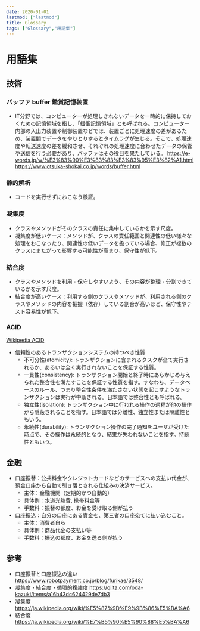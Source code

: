 ```yaml
---
date: 2020-01-01
lastmod: ["lastmod"]
title: Glossary
tags: ["Glossary","用語集"]
---
```


# 用語集

## 技術

### バッファ buffer 鑑賞記憶装置
* IT分野では、コンピューターが処理しきれないデータを一時的に保持しておくための記憶領域を指し、「緩衝記憶領域」とも呼ばれる。コンピューター内部の入出力装置や制御装置などでは、装置ごとに処理速度の差があるため、装置間でデータをやりとりするとタイムラグが生じる。そこで、処理速度や転送速度の差を緩和させ、それぞれの処理速度に合わせたデータの保管や送信を行う必要があり、バッファはその役目を果たしている。
https://e-words.jp/w/%E3%83%90%E3%83%83%E3%83%95%E3%82%A1.html
https://www.otsuka-shokai.co.jp/words/buffer.html

### 静的解析
* コードを実行せずにおこなう検証。

### 凝集度
* クラスやメソッドがそのクラスの責任に集中しているかを示す尺度。
* 凝集度が低いケース：メソッドが、クラスの責任範囲と関連性の低い様々な処理をおこなったり、関連性の低いデータを扱っている場合、修正が複数のクラスにまたがって影響する可能性が高まり、保守性が低下。

### 結合度
* クラスやメソッドを利用・保守しやすいよう、その内容が整理・分割できているかを示す尺度。
* 結合度が高いケース：利用する側のクラスやメソッドが、利用される側のクラスやメソッドの内容を把握（依存）している割合が高いほど、保守性やテスト容易性が低下。

### ACID
[Wikipedia ACID](https://ja.wikipedia.org/wiki/ACID_(%E3%82%B3%E3%83%B3%E3%83%94%E3%83%A5%E3%83%BC%E3%82%BF%E7%A7%91%E5%AD%A6))
* 信頼性のあるトランザクションシステムの持つべき性質
  * 不可分性(atomicity): トランザクションに含まれるタスクが全て実行されるか、あるいは全く実行されないことを保証する性質。
  * 一貫性(consistency): トランザクション開始と終了時にあらかじめ与えられた整合性を満たすことを保証する性質を指す。すなわち、データベースのルール、つまり整合性条件を満たさない状態を起こすようなトランザクションは実行が中断される。日本語では整合性とも呼ばれる。
  * 独立性(isolation): トランザクション中に行われる操作の過程が他の操作から隠蔽されることを指す。日本語では分離性、独立性または隔離性ともいう。
  * 永続性(durability): トランザクション操作の完了通知をユーザが受けた時点で、その操作は永続的となり、結果が失われないことを指す。持続性ともいう。

## 金融

* 口座振替：公共料金やクレジットカードなどのサービスへの支払い代金が、預金口座から自動で引き落とされる仕組みの決済サービス。
  * 主体：金融機関（定期的かつ自動的）
  * 具体例：水道光熱費, 携帯料金等
  * 手数料：振替の都度、お金を受け取る側が払う
* 口座振込：自分の口座にある資金を、第三者の口座宛てに払い込むこと。
  * 主体：消費者自ら
  * 具体例：商品代金の支払い等
  * 手数料：振込の都度、お金を送る側が払う

## 参考
* 口座振替と口座振込の違い https://www.robotpayment.co.jp/blog/furikae/3548/
* 凝集度・結合度・循環的複雑度 https://qiita.com/oda-kazuki/items/a16b43dc624429de7db3
* 凝集度 https://ja.wikipedia.org/wiki/%E5%87%9D%E9%9B%86%E5%BA%A6
* 結合度 https://ja.wikipedia.org/wiki/%E7%B5%90%E5%90%88%E5%BA%A6
